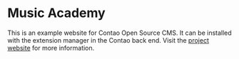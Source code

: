 Music Academy
=============

This is an example website for Contao Open Source CMS. It can be installed with
the extension manager in the Contao back end. Visit the [project website][1] for
more information.


[1]: https://contao.org
